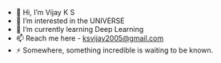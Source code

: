 - 👋 Hi, I’m Vijay K S
- 👀 I’m interested in the UNIVERSE
- 🌱 I’m currently learning Deep Learning
- 📫 Reach me here - ksvijay2005@gmail.com
- ⚡ Somewhere, something incredible is waiting to be known.

<!---
KS-Vijay/KS-Vijay is a ✨ special ✨ repository because its `README.md` (this file) appears on your GitHub profile.
You can click the Preview link to take a look at your changes.
--->
